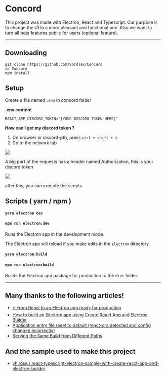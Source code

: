 # Concord

This project was made with Electron, React and Typescript. Our purpose is to change the UI to a more pleasant and functional one. Also we want to turn all beta features public for users (optional feature).

<hr>

## Downloading

```
git clone https://github.com/Vordlex/Concord
cd Concord
npm install
```
## Setup
Create a file named `.env` in concord folder

**.env content**
```
REACT_APP_DISCORD_TOKEN="{YOUR DISCORD TOKEN HERE}"
```

**How can I get my discord token ?**

1. On browser or discord-ptb, press `ctrl + shift + i`
2. Go to the network tab
<img src=https://cdn.discordapp.com/attachments/1046239786106638417/1048675106999763064/image.png >

A big part of the requests has a header named Authorization, this is your discord token

<img src=https://cdn.discordapp.com/attachments/1046239786106638417/1048676324908220526/image.png >

after this, you can execute the scripts

## Scripts ( yarn / npm )

#### `yarn electron dev`
#### `npm run electron:dev`

Runs the Electron app in the development mode.

The Electron app will reload if you make edits in the `electron` directory.<br>

#### `yarn electron:build`
#### `npm run electron:build`

Builds the Electron app package for production to the `dist` folder.

<hr>

## Many thanks to the following articles!

- [⚡️ From React to an Electron app ready for production](https://medium.com/@kitze/%EF%B8%8F-from-react-to-an-electron-app-ready-for-production-a0468ecb1da3)
- [How to build an Electron app using Create React App and Electron Builder](https://www.codementor.io/randyfindley/how-to-build-an-electron-app-using-create-react-app-and-electron-builder-ss1k0sfer)
- [Application entry file reset to default (react-cra detected and config changed incorrectly)](https://github.com/electron-userland/electron-builder/issues/2030)
- [Serving the Same Build from Different Paths](https://create-react-app.dev/docs/deployment#serving-the-same-build-from-different-paths)

## And the sample used to make this project

- [yhirose / react-typescript-electron-sample-with-create-react-app-and-electron-builder](https://github.com/yhirose/react-typescript-electron-sample-with-create-react-app-and-electron-builder)
